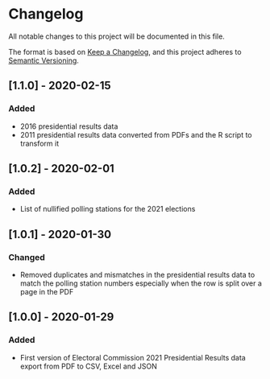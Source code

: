 # Changelog
All notable changes to this project will be documented in this file.

The format is based on [Keep a Changelog](https://keepachangelog.com/en/1.0.0/),
and this project adheres to [Semantic Versioning](https://semver.org/spec/v2.0.0.html).

## [1.1.0] - 2020-02-15
### Added 
- 2016 presidential results data 
- 2011 presidential results data converted from PDFs and the R script to transform it 

## [1.0.2] - 2020-02-01
### Added
- List of nullified polling stations for the 2021 elections 

## [1.0.1] - 2020-01-30
### Changed
- Removed duplicates and mismatches in the presidential results data to match the polling station numbers 
  especially when the row is split over a page in the PDF

## [1.0.0] - 2020-01-29
### Added
- First version of Electoral Commission 2021 Presidential Results data export from PDF to CSV, Excel and JSON 